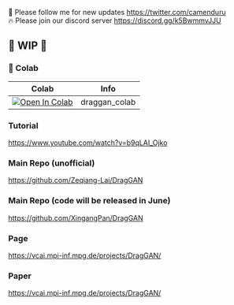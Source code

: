 🐣 Please follow me for new updates https://twitter.com/camenduru <br />
🔥 Please join our discord server https://discord.gg/k5BwmmvJJU

## 🚦 WIP 🚦

### 🦒 Colab

| Colab | Info
| --- | --- |
[![Open In Colab](https://colab.research.google.com/assets/colab-badge.svg)](https://colab.research.google.com/github/camenduru/DragGAN-colab/blob/main/draggan_colab.ipynb) | draggan_colab

### Tutorial 
https://www.youtube.com/watch?v=b9qLAI_Ojko

### Main Repo (unofficial)
https://github.com/Zeqiang-Lai/DragGAN

### Main Repo (code will be released in June)
https://github.com/XingangPan/DragGAN

### Page
https://vcai.mpi-inf.mpg.de/projects/DragGAN/

### Paper
https://vcai.mpi-inf.mpg.de/projects/DragGAN/
